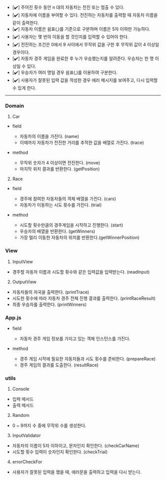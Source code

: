 - [✔️] 주어진 횟수 동안 n 대의 자동차는 전진 또는 멈출 수 있다.
- [✔️] 자동차에 이름을 부여할 수 있다. 전진하는 자동차를 출력할 때 자동차 이름을 같이 출력한다.
- [✔️] 자동차 이름은 쉼표(,)를 기준으로 구분하며 이름은 5자 이하만 가능하다.
- [✔️] 사용자는 몇 번의 이동을 할 것인지를 입력할 수 있어야 한다.
- [✔️] 전진하는 조건은 0에서 9 사이에서 무작위 값을 구한 후 무작위 값이 4 이상일 경우이다.
- [✔️] 자동차 경주 게임을 완료한 후 누가 우승했는지를 알려준다. 우승자는 한 명 이상일 수 있다.
- [✔️] 우승자가 여러 명일 경우 쉼표(,)를 이용하여 구분한다.
- [✔️] 사용자가 잘못된 입력 값을 작성한 경우 에러 메시지를 보여주고, 다시 입력할 수 있게 한다.

---

### Domain

1. Car

- field

  - 자동차의 이름을 가진다. (name)
  - 이때까지 자동차가 전진한 거리를 추적한 값을 배열로 가진다. (trace)

- method

  - 무작위 숫자가 4 이상이면 전진한다. (move)
  - 마지막 위치 결과를 반환한다. (getPosition)

2. Race

- field

  - 경주에 참여한 자동차들의 객체 배열을 가진다. (cars)
  - 자동차가 이동하는 시도 횟수를 가진다. (trial)

- method

  - 시도할 횟수만큼의 경주게임을 시작하고 진행한다. (start)
  - 우승자의 배열을 반환한다. (getWinners)
  - 가장 멀리 이동한 자동차의 위치를 반환한다.(getWinnerPosition)

### View

1. InputView

- 경주할 자동차 이름과 시도할 횟수와 같은 입력값을 입력받는다. (readInput)

2. OutputView

- 자동차들의 자국을 출력한다. (printTrace)
- 시도한 횟수에 따라 자동차 경주 전체 진행 결과를 출력한다. (printRaceResult)
- 최종 우승자를 출력한다. (printWinners)

### App.js

- field

  - 자동차 경주 게임 정보를 가지고 있는 객체 인스턴스를 가진다.

- method

  - 경주 게임 시작에 필요한 자동차들과 시도 횟수를 준비한다. (prepareRace)
  - 경주 게임의 결과를 도출한다. (resultRace)

### utils

1. Console

- 입력 메서드
- 출력 메서드

2. Random

- 0 ~ 9까지 수 중에 무작위 수를 생성한다.

3. InputValidator

- 자동차의 이름이 5자 이하이고, 문자인지 확인한다. (checkCarName)
- 시도할 횟수 입력이 숫자인지 확인한다. (checkTrial)

4. errorCheckFor

- 사용자가 잘못된 입력을 했을 때, 에러문을 출력하고 입력을 다시 받는다.
